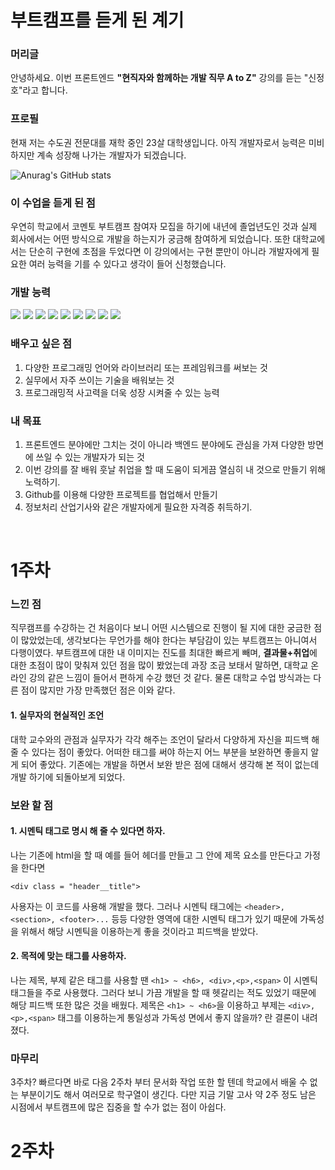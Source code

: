 # 부트캠프를 듣게 된 계기

### 머리글
안녕하세요. 이번 프론트엔드 <strong>"현직자와 함께하는 개발 직무 A to Z"</strong> 강의를 듣는 "신정호"라고 합니다.


### 프로필
현재 저는 수도권 전문대를 재학 중인 23살 대학생입니다. 아직 개발자로서 능력은 미비하지만 계속 성장해 나가는 개발자가 되겠습니다.

![Anurag's GitHub stats](https://github-readme-stats.vercel.app/api?username=SinJungho&theme=dark&show_icons=true)

### 이 수업을 듣게 된 점
우연히 학교에서 코멘토 부트캠프 참여자 모집을 하기에 내년에 졸업년도인 것과 실제 회사에서는 어떤 방식으로 개발을 하는지가 궁금해 참여하게 되었습니다. 또한 대학교에서는 단순히 구현에 초점을 두었다면 이 강의에서는 구현 뿐만이 아니라 개발자에게 필요한 여러 능력을 기를 수 있다고 생각이 들어 신청했습니다.
### 개발 능력

<img src="https://img.shields.io/badge/html5-E34F26?style=for-the-badge&logo=HTML5&logoColor=white">
<img src="https://img.shields.io/badge/CSS-1572B6?style=for-the-badge&logo=CSS3&logoColor=white">
<img src="https://img.shields.io/badge/JS-F7DF1E?style=for-the-badge&logo=Javascript&logoColor=white">
<img src="https://img.shields.io/badge/Kotlin-7F52FF?style=for-the-badge&logo=Kotlin&logoColor=white">
<img src="https://img.shields.io/badge/Notion-000000?style=for-the-badge&logo=Notion&logoColor=white">
<img src="https://img.shields.io/badge/Github-181717?style=for-the-badge&logo=Github&logoColor=white">
<img src="https://img.shields.io/badge/Bootstrap-7952B3?style=for-the-badge&logo=Bootstrap&logoColor=white">
<img src="https://img.shields.io/badge/Photo Shop-31A8FF?style=for-the-badge&logo=adobephotoshop&logoColor=white">
<img src="https://img.shields.io/badge/Figma-F24E1E?style=for-the-badge&logo=figma&logoColor=white">

### 배우고 싶은 점
1. 다양한 프로그래밍 언어와 라이브러리 또는 프레임워크를 써보는 것
2. 실무에서 자주 쓰이는 기술을 배워보는 것
3. 프로그래밍적 사고력을 더욱 성장 시켜줄 수 있는 능력
   
### 내 목표
1. 프론트엔드 분야에만 그치는 것이 아니라 백엔드 분야에도 관심을 가져 다양한 방면에 쓰일 수 있는 개발자가 되는 것
2. 이번 강의를 잘 배워 훗날 취업을 할 때 도움이 되게끔 열심히 내 것으로 만들기 위해 노력하기.
3. Github를 이용해 다양한 프로젝트를 협업해서 만들기
4. 정보처리 산업기사와 같은 개발자에게 필요한 자격증 취득하기.
<br>


# 1주차

### 느낀 점
직무캠프를 수강하는 건 처음이다 보니 어떤 시스템으로 진행이 될 지에 대한 궁금한 점이 많았었는데, 생각보다는 무언가를 해야 한다는 부담감이 있는 부트캠프는 아니여서 다행이였다.
부트캠프에 대한 내 이미지는 진도를 최대한 빠르게 빼며, <strong>결과물+취업</strong>에 대한 초점이 많이 맞춰져 있던 점을 많이 봤었는데 과장 조금 보태서 말하면, 대학교 온라인 강의 같은 느낌이 들어서 편하게 수강 했던 것 같다. 물론 대학교 수업 방식과는 다른 점이 많지만 가장 만족했던 점은 이와 같다.

#### 1. 실무자의 현실적인 조언
대학 교수와의 관점과 실무자가 각각 해주는 조언이 달라서 다양하게 자신을 피드백 해 줄 수 있다는 점이 좋았다. 어떠한 태그를 써야 하는지 어느 부분을 보완하면 좋을지 알게 되어 좋았다. 기존에는 개발을 하면서 보완 받은 점에 대해서 생각해 본 적이 없는데 개발 하기에 되돌아보게 되었다.

### 보완 할 점
#### 1. 시멘틱 태그로 명시 해 줄 수 있다면 하자.
나는 기존에 html을 할 때 예를 들어 헤더를 만들고 그 안에 제목 요소를 만든다고 가정을 한다면

 `<div class = "header__title">`

 사용자는 이 코드를 사용해 개발을 했다. 그러나 시멘틱 태그에는 `<header>, <section>, <footer>...` 등등 다양한 영역에 대한 시멘틱 태그가 있기 때문에 가독성을 위해서 해당 시멘틱을 이용하는게 좋을 것이라고 피드백을 받았다.
#### 2. 목적에 맞는 태그를 사용하자.
나는 제목, 부제 같은 태그를 사용할 땐 
`<h1> ~ <h6>, <div>,<p>,<span>`
이 시멘틱 태그들을 주로 사용했다.
그러다 보니 가끔 개발을 할 때 헷갈리는 적도 있었기 때문에 해당 피드백 또한 많은 것을 배웠다. 제목은 `<h1> ~ <h6>`을 이용하고 부제는 `<div>,<p>,<span>` 태그를 이용하는게 통일성과 가독성 면에서 좋지 않을까? 란 결론이 내려졌다.

### 마무리
3주차? 빠르다면 바로 다음 2주차 부터 문서화 작업 또한 할 텐데 학교에서 배울 수 없는 부분이기도 해서 여러모로 학구열이 생긴다. 다만 지금 기말 고사 약 2주 정도 남은 시점에서 부트캠프에 많은 집중을 할 수가 없는 점이 아쉽다.

# 2주차

